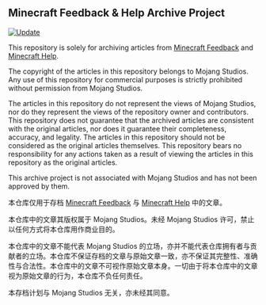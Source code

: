 ## Minecraft Feedback & Help Archive Project

[![Update](https://github.com/XeroAlpha/MinecraftHelpCenterArchive/actions/workflows/update.yml/badge.svg)](https://github.com/XeroAlpha/MinecraftHelpCenterArchive/actions/workflows/update.yml)

This repository is solely for archiving articles from [Minecraft Feedback](https://feedback.minecraft.net/hc/en-us) and [Minecraft Help](https://help.minecraft.net/hc/en-us).

The copyright of the articles in this repository belongs to Mojang Studios. Any use of this repository for commercial purposes is strictly prohibited without permission from Mojang Studios.

The articles in this repository do not represent the views of Mojang Studios, nor do they represent the views of the repository owner and contributors. This repository does not guarantee that the archived articles are consistent with the original articles, nor does it guarantee their completeness, accuracy, and legality. The articles in this repository should not be considered as the original articles themselves. This repository bears no responsibility for any actions taken as a result of viewing the articles in this repository as the original articles.

This archive project is not associated with Mojang Studios and has not been approved by them.

本仓库仅用于存档 [Minecraft Feedback](https://feedback.minecraft.net/hc/en-us) 与 [Minecraft Help](https://help.minecraft.net/hc/en-us) 中的文章。

本仓库中的文章其版权属于 Mojang Studios。未经 Mojang Studios 许可，禁止以任何方式将本仓库用作商业目的。

本仓库中的文章不能代表 Mojang Studios 的立场，亦并不能代表仓库拥有者与贡献者的立场。本仓库不保证存档的文章与原始文章一致，亦不保证其完整性、准确性与合法性。本仓库中的文章不可视作原始文章本身。一切由于将本仓库中的文章视为原始文章的行为，本仓库不负任何责任。

本存档计划与 Mojang Studios 无关，亦未经其同意。
